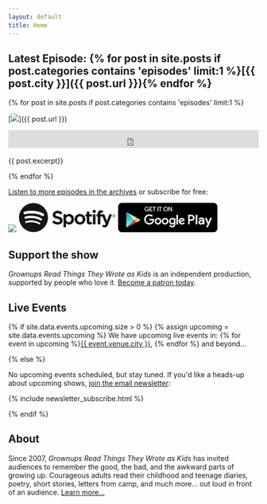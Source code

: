 ```yaml
---
layout: default
title: Home
---
```


## <i class="fa fa-headphones"></i> Latest Episode: {% for post in site.posts if post.categories contains 'episodes' limit:1 %}[{{ post.city }}]({{ post.url }}){% endfor %}

{% for post in site.posts if post.categories contains 'episodes' limit:1 %}

[<img src="/images/episodes/{{ post.number }}.jpg">]({{ post.url }})

<iframe frameborder="0" height="36px" scrolling="no" src="https://simplecast.com/e/{{ post.simplecast_episode_id }}?style=dark" width="100%"></iframe>

{{ post.excerpt}}

{% endfor %}

<i class="fa fa-headphones"></i> [Listen to more episodes in the archives](/podcast/) or subscribe for free:

<a href="https://itunes.apple.com/podcast/id890900960?mt=2&at=10lR7u&ct=website_front_page_badge"><img src="https://linkmaker.itunes.apple.com/images/badges/en-us/badge_itunes-lrg.svg" style="display:inline" height="59px"></a> <a href="http://links.grownupsreadthingstheywroteaskids.com/spotify"><img src="/images/spotify_logo.png" height="59px" style="display:inline"></a> <a href="http://links.grownupsreadthingstheywroteaskids.com/googleplay"><img src="/images/get_it_on_play_logo_large.png" style="display:inline"></a>

## <i class="fa fa-heart" aria-hidden="true"></i> Support the show

*Grownups Read Things They Wrote as Kids* is an independent production, supported by people who love it. <a href="/support/">Become a patron today</a>.

## <i class="fa fa-calendar"></i> Live Events 

{% if site.data.events.upcoming.size > 0 %}
{% assign upcoming = site.data.events.upcoming %}
We have upcoming live events in: {% for event in upcoming %}<a href="/events/#{{ event.venue.city }}">{{ event.venue.city }}</a>, {% endfor %} and beyond...

{% else %}

No upcoming events scheduled, but stay tuned. If you'd like a heads-up about upcoming shows, [join the email newsletter](https://grownupsreadthingstheywroteaskids.com/newsletter/):

{% include newsletter_subscribe.html %}

{% endif %}

## About

Since 2007, *Grownups Read Things They Wrote as Kids* has invited audiences to remember the good, the bad, and the awkward parts of growing up. Courageous adults read their childhood and teenage diaries, poetry, short stories, letters from camp, and much more... out loud in front of an audience. [Learn more...](/about/)